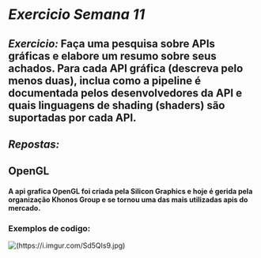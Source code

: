 
# *Exercicio Semana 11*

## *Exercicio:* Faça uma pesquisa sobre APIs gráficas e elabore um resumo sobre seus achados. Para cada API gráfica (descreva pelo menos duas), inclua como a pipeline é documentada pelos desenvolvedores da API e quais linguagens de shading (shaders) são suportadas por cada API.


## *Repostas:* 

## OpenGL

#### A api grafica OpenGL foi criada pela Silicon Graphics e hoje é gerida pela organização Khonos Group e se tornou uma das mais utilizadas apis do mercado.

### Exemplos de codigo:

![(https://i.imgur.com/Sd5QIs9.jpg)](https://i.imgur.com/Sd5QIs9.jpg)
